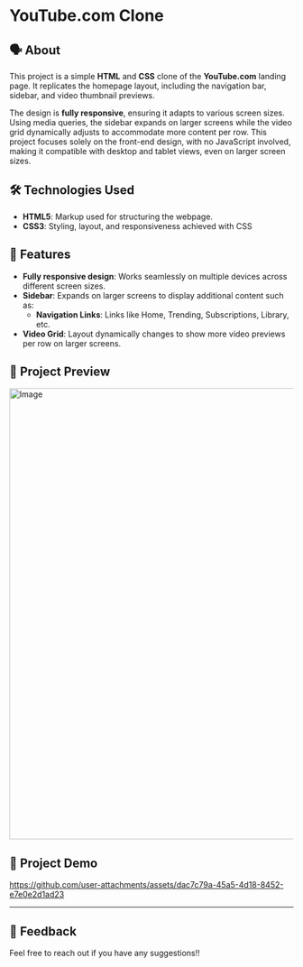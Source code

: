 # YouTube.com Clone

## 🗣️ About

This project is a simple **HTML** and **CSS** clone of the **YouTube.com** landing page. 
It replicates the homepage layout, including the navigation bar, sidebar, and video thumbnail previews.

The design is **fully responsive**, ensuring it adapts to various screen sizes. Using media queries, the sidebar expands on larger screens while the video grid dynamically adjusts to accommodate more content per row. This project focuses solely on the front-end design, with no JavaScript involved, making it compatible with desktop and tablet views, even on larger screen sizes.

## 🛠️ Technologies Used

- **HTML5**: Markup used for structuring the webpage.
- **CSS3**: Styling, layout, and responsiveness achieved with CSS

## 🌟 Features

- **Fully responsive design**: Works seamlessly on multiple devices across different screen sizes.
- **Sidebar**: Expands on larger screens to display additional content such as:
  - **Navigation Links**: Links like Home, Trending, Subscriptions, Library, etc.
- **Video Grid**: Layout dynamically changes to show more video previews per row on larger screens.

## 📱 Project Preview
<img width="800" height="auto" alt="Image" src="https://github.com/user-attachments/assets/7d534515-0450-4d73-b617-4520ba458454" />


## 🎥 Project Demo
https://github.com/user-attachments/assets/dac7c79a-45a5-4d18-8452-e7e0e2d1ad23


***

## 💬 Feedback
Feel free to reach out if you have any suggestions!!
